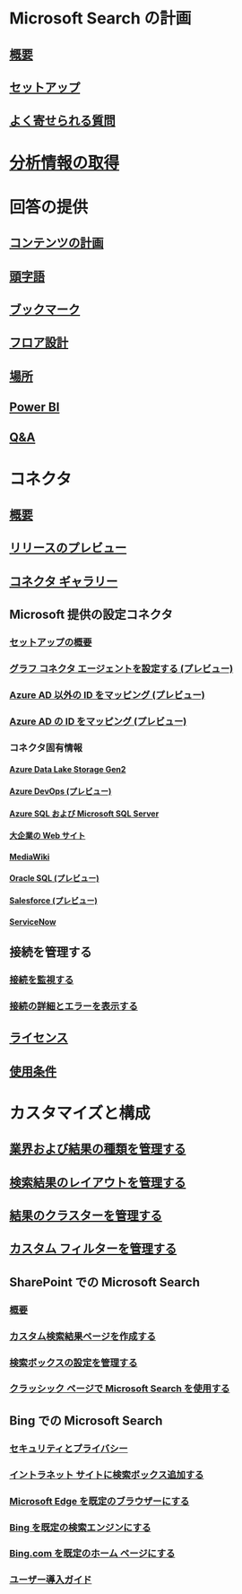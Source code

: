 # Microsoft Search の計画
## [概要](overview-microsoft-search.md)
## [セットアップ](setup-microsoft-search.md)
## [よく寄せられる質問](faqs.md)
# [分析情報の取得](usage-reports.md)
# 回答の提供
## [コンテンツの計画](plan-your-content.md)
## [頭字語](manage-acronyms.md)
## [ブックマーク](manage-bookmarks.md)
## [フロア設計](manage-floorplans.md)
## [場所](manage-locations.md)
## [Power BI](manage-powerbi.md)
## [Q&A](manage-qas.md)
# コネクタ
## [概要](connectors-overview.md)
## [リリースのプレビュー](connectors-preview.md)
## [コネクタ ギャラリー](connectors-gallery.md)
## Microsoft 提供の設定コネクタ
### [セットアップの概要](configure-connector.md)
### [グラフ コネクタ エージェントを設定する (プレビュー)](on-prem-agent.md)
### [Azure AD 以外の ID をマッピング (プレビュー)](map-non-aad.md)
### [Azure AD の ID をマッピング (プレビュー)](map-aad.md)
### コネクタ固有情報
#### [Azure Data Lake Storage Gen2](azure-data-lake-connector.md)
#### [Azure DevOps (プレビュー)](azure-devops-connector.md)
#### [Azure SQL および Microsoft SQL Server](MSSQL-connector.md)
#### [大企業の Web サイト](enterprise-web-connector.md)
#### [MediaWiki](mediawiki-connector.md)
#### [Oracle SQL (プレビュー)](OracleSQL-connector.md)
#### [Salesforce (プレビュー)](salesforce-connector.md)
#### [ServiceNow](servicenow-connector.md)
## 接続を管理する
### [接続を監視する](manage-connector.md)
### [接続の詳細とエラーを表示する](connector-details-errors.md)
## [ライセンス](licensing.md)
## [使用条件](terms-of-use.md)
# カスタマイズと構成
## [業界および結果の種類を管理する](customize-search-page.md)
## [検索結果のレイアウトを管理する](customize-results-layout.md)
## [結果のクラスターを管理する](result-cluster.md)
## [カスタム フィルターを管理する](custom-filters.md)
## SharePoint での Microsoft Search
### [概要](get-started-search-in-sharepoint-online.md)
### [カスタム検索結果ページを作成する](create-search-results-pages.md)
### [検索ボックスの設定を管理する](manage-spo-search-box.md)
### [クラッシック ページで Microsoft Search を使用する ](manage-classic-spo-pages.md)
## Bing での Microsoft Search
### [セキュリティとプライバシー](security-for-search.md)
### [イントラネット サイトに検索ボックス追加する](add-a-search-box-to-your-intranet-site.md)
### [Microsoft Edge を既定のブラウザーにする](/deployedge/edge-default-browser)
### [Bing を既定の検索エンジンにする](set-default-search-engine.md)
### [Bing.com を既定のホーム ページにする](set-default-homepage.md)
### [ユーザー導入ガイド](user-adoption-guide.md)
